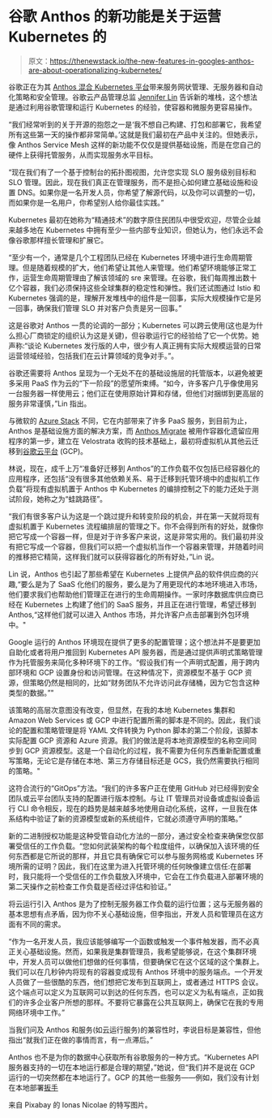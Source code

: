 # 谷歌 Anthos 的新功能是关于运营 Kubernetes 的

> 原文：<https://thenewstack.io/the-new-features-in-googles-anthos-are-about-operationalizing-kubernetes/>

谷歌正在为其 [Anthos 混合 Kubernetes 平台](https://cloud.google.com/anthos/)带来服务网状管理、无服务器和自动化策略和安全管理。谷歌云产品管理总监 [Jennifer Lin](https://www.linkedin.com/in/jennifer-lin-19a87a2/) 告诉新的堆栈，这个想法是通过利用谷歌管理和运行 Kubernetes 的经验，使容器和微服务更容易操作。

“我们经常听到的关于开源的抱怨之一是‘我不想自己构建、打包和部署它，我希望所有这些第一天的操作都非常简单。’这就是我们最初在产品中关注的。但她表示，像 Anthos Service Mesh 这样的新功能不仅仅是提供基础设施，而是在您自己的硬件上获得托管服务，从而实现服务水平目标。

“现在我们有了一个基于控制台的拓扑图视图，允许您实现 SLO 服务级别目标和 SLO 管理。因此，现在我们真正在管理服务，而不是担心如何建立基础设施和设置 DNS。如果你是一名开发人员，你希望了解源代码，以及你可以调整的一切，而如果你是一名用户，你希望别人给你最佳实践。”

Kubernetes 最初在她称为“精通技术”的数字原住民团队中很受欢迎，尽管企业越来越多地在 Kubernetes 中拥有至少一些内部专业知识，但她认为，他们永远不会像谷歌那样擅长管理和扩展它。

“至少有一个，通常是几个工程团队已经在 Kubernetes 环境中进行生命周期管理。但是随着规模的扩大，他们希望让其他人来管理。他们希望环境能够正常工作，运营生命周期管理由了解该领域的 sre 来管理。在谷歌，我们每周推出数十亿个容器，我们必须保持这些全球集群的稳定性和弹性。我们还试图通过 Istio 和 Kubernetes 强调的是，理解开发堆栈中的组件是一回事，实际大规模操作它是另一回事，确保我们管理 SLO 并对客户负责是另一回事。”

这是谷歌对 Anthos 一贯的论调的一部分；Kubernetes 可以跨云使用(这也是为什么担心厂商锁定的组织认为这是关键)，但谷歌运行它的经验给了它一个优势。她声称:“谈论 Kubernetes 发行版的人中，很少有人真正拥有实际大规模运营的日常运营领域经验，包括我们在云计算领域的竞争对手。”。

谷歌还需要将 Anthos 呈现为一个无处不在的基础设施层的托管版本，以避免被更多采用 PaaS 作为云的“下一阶段”的愿望所束缚。“如今，许多客户几乎像使用另一台服务器一样使用云；他们正在使用原始计算和存储，但他们对捆绑到更高层的服务非常谨慎，”Lin 指出。

与微软的 [Azure Stack](https://azure.microsoft.com/en-us/overview/azure-stack/) 不同，它在内部带来了许多 PaaS 服务，到目前为止，Anthos 是基础设施方面的解决方案，而 [Anthos Migrate](https://cloud.google.com/migrate/anthos/) 被用作容器化遗留应用程序的第一步，建立在 Velostrata 收购的技术基础上，最初将虚拟机从其他云迁移到[谷歌云平台](https://cloud.google.com/) (GCP)。

林说，现在，成千上万“准备好迁移到 Anthos”的工作负载不仅包括已经容器化的应用程序，还包括“没有很多其他依赖关系、易于迁移到托管环境中的虚拟机工作负载”将现有虚拟机置于 Anthos 中 Kubernetes 的编排控制之下的能力还处于测试阶段，她称之为“蛙跳路径”。

“我们有很多客户认为这是一个跳过提升和转变阶段的机会，并在第一天就将现有虚拟机置于 Kubernetes 流程编排层的管理之下。你不会得到所有的好处，就像你把它写成一个容器一样，但是对于许多客户来说，这是非常实用的。我们最初并没有把它写成一个容器，但我们可以把一个虚拟机当作一个容器来管理，并随着时间的推移把它精简，这样我们就可以获得容器化的所有好处，”Lin 说。

Lin 说，Anthos 也引起了那些希望在 Kubernetes 上提供产品的软件供应商的兴趣,“要么是为了 SaaS 化他们的服务，要么是为了用更现代的本地环境进入市场，他们要求我们也帮助他们管理正在进行的生命周期操作。一家时序数据库供应商已经在 Kubernetes 上构建了他们的 SaaS 服务，并且正在进行管理，希望迁移到 Anthos,“这样他们就可以进入 Anthos 市场，并允许客户点击部署到外包环境中。"

Google 运行的 Anthos 环境现在提供了更多的配置管理；这个想法并不是要更加自助化或者将用户推回到 Kubernetes API 服务器，而是通过提供声明式策略管理作为托管服务来简化多种环境下的工作。“假设我们有一个声明式配置，用于跨内部环境和 GCP 设置身份和访问管理。在这种情况下，资源模型不基于 GCP 资源，但策略仍然是相同的，比如“财务团队不允许访问此存储桶，因为它包含这种类型的数据。”"

该策略的高层次意图没有改变，但显然，在我的本地 Kubernetes 集群和 Amazon Web Services 或 GCP 中进行配置所需的脚本是不同的。因此，我们谈论的配置和策略管理是将 YAML 文件转换为 Python 脚本的第二个阶段，该脚本实际配置 GCP 资源和 Azure 资源。我们的做法是将本地资源模型的名称空间同步到 GCP 资源模型。这是一个自动化的过程，我不需要为任何东西重新配置或重写策略，无论它是存储在本地、第三方存储目标还是 GCS，我仍然需要执行相同的策略。"

这符合流行的“GitOps”方法。“我们的许多客户正在使用 GitHub 对已经得到安全团队或云平台团队支持的配置进行版本控制。与让 IT 管理员对设备或虚拟设备运行 CLI 命令相反，现在的趋势是越来越多地使用自动化系统，这样，一旦我在体系结构中验证了新的资源模型或新的系统组件，它就必须遵守声明的策略。”

新的二进制授权功能是这种受管自动化方法的一部分，通过安全检查来确保您仅部署受信任的工作负载。“您如何武装架构的每个粒度组件，以确保加入该环境的任何东西都是它所说的那样，并且它具有确保它可以参与服务网格或 Kubernetes 环境所需的证明？因此，我们在这里为进入托管环境的任何映像建立信任:在部署时，我只能将一个受信任的工作负载放入环境中，它会在工作负载进入部署环境的第二天操作之前检查工作负载是否经过评估和验证。”

将云运行引入 Anthos 是为了控制无服务器工作负载的运行位置；这与无服务器的基本思想有点矛盾，因为你不关心基础设施，但李指出，开发人员和管理员在这方面有不同的需求。

“作为一名开发人员，我应该能够编写一个函数或触发一个事件触发器，而不必真正关心基础设施。然而，如果我是集群管理员，我希望能够说，在这个集群环境中，开发人员可以做他们想做的任何事情，但要确保它在这个区域的这个集群上。我们可以在几秒钟内将现有的容器变成现有 Anthos 环境中的服务端点。一个开发人员做了一些很酷的东西，他们想把它发布到互联网上，或者通过 HTTPS 会议。这个端点可以定义为互联网可以到达的任何东西，也可以定义为私有端点，正如我们的许多企业客户所想的那样。不要将它暴露在公共互联网上，确保它在我的专用网络环境中工作。”

当我们问及 Anthos 和服务(如云运行服务)的兼容性时，李说目标是兼容性，但他指出“就我们正在做的事情而言，有一点滞后。”

Anthos 也不是为你的数据中心获取所有谷歌服务的一种方式。“Kubernetes API 服务器支持的一切在本地运行都是合理的期望，”她说，但“我们并不是说在 GCP 运行的一切突然都在本地运行了。GCP 的其他一些服务——例如，我们没有计划在本地部署[扳手](/google-takes-cloud-spanner-global/)

来自 Pixabay 的 Ionas Nicolae 的特写图片。

<svg xmlns:xlink="http://www.w3.org/1999/xlink" viewBox="0 0 68 31" version="1.1"><title>Group</title> <desc>Created with Sketch.</desc></svg>